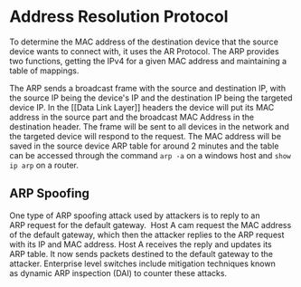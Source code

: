 # Address Resolution Protocol
To determine the MAC address of the destination device that the source device wants to connect with, it uses the AR Protocol. The ARP provides two functions, getting the IPv4 for a given MAC address and maintaining a table of mappings. 

The ARP sends a broadcast frame with the source and destination IP, with the source IP being the device's IP and the destination IP being the targeted device IP. In the [[Data Link Layer]] headers the device will put its MAC address in the source part and the broadcast MAC Address in the destination header. The frame will be sent to all devices in the network and the targeted device will respond to the request. The MAC address will be saved in the source device ARP table for around 2 minutes and the table can be accessed through the command `arp -a` on a windows host and `show ip arp` on a router.

## ARP Spoofing 
One type of ARP spoofing attack used by attackers is to reply to an ARP request for the default gateway.  Host A cam request the MAC address of the default gateway, which then the attacker replies to the ARP request with its IP and MAC address. Host A receives the reply and updates its ARP table. It now sends packets destined to the default gateway to the attacker. Enterprise level switches include mitigation techniques known as dynamic ARP inspection (DAI) to counter these attacks.
